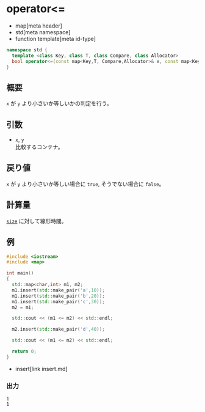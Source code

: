 # operator<=
* map[meta header]
* std[meta namespace]
* function template[meta id-type]

```cpp
namespace std {
  template <class Key, class T, class Compare, class Allocator>
  bool operator<=(const map<Key,T, Compare,Allocator>& x, const map<Key,T, Compare,Allocator>& y);
}
```

## 概要
`x` が `y` より小さいか等しいかの判定を行う。


## 引数
- `x`, `y`<br/>
比較するコンテナ。


## 戻り値
`x` が `y` より小さいか等しい場合に `true`, そうでない場合に `false`。


## 計算量
[`size`](/reference/map/map/size.md) に対して線形時間。


## 例
```cpp example
#include <iostream>
#include <map>

int main()
{
  std::map<char,int> m1, m2;
  m1.insert(std::make_pair('a',10));
  m1.insert(std::make_pair('b',20));
  m1.insert(std::make_pair('c',30));
  m2 = m1;

  std::cout << (m1 <= m2) << std::endl;

  m2.insert(std::make_pair('d',40));

  std::cout << (m1 <= m2) << std::endl;

  return 0;
}
```
* insert[link insert.md]

### 出力
```
1
1
```

